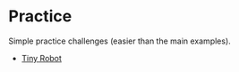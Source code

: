 # Practice

Simple practice challenges (easier than the main examples).

- [Tiny Robot](./tiny_robot.md)
